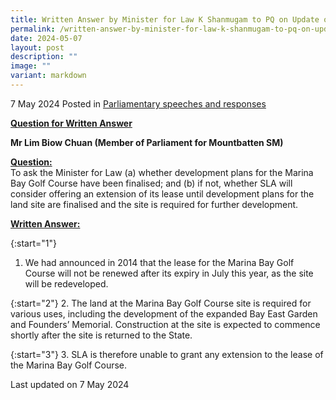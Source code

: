 ```yaml
---
title: Written Answer by Minister for Law K Shanmugam to PQ on Update on Development Plans for Marina Bay Golf Course
permalink: /written-answer-by-minister-for-law-k-shanmugam-to-pq-on-update-on-development-plans-for-marina-bay-golf-course/
date: 2024-05-07
layout: post
description: ""
image: ""
variant: markdown
---
```

7 May 2024 Posted in [Parliamentary speeches and responses](/news/parliamentary-speeches) 

<b><u>Question for Written Answer</u></b>

<b>Mr Lim Biow Chuan (Member of Parliament for Mountbatten SM)</b>

<b><u>Question:</u></b>
<br>To ask the Minister for Law (a) whether development plans for the Marina Bay Golf Course have been finalised; and (b) if not, whether SLA will consider offering an extension of its lease until development plans for the land site are finalised and the site is required for further development.

<b><u>Written Answer:</u></b>

{:start="1"}
1.	We had announced in 2014 that the lease for the Marina Bay Golf Course will not be renewed after its expiry in July this year, as the site will be redeveloped.

{:start="2"}
2. The land at the Marina Bay Golf Course site is required for various uses, including the development of the expanded Bay East Garden and Founders’ Memorial. Construction at the site is expected to commence shortly after the site is returned to the State.

{:start="3"}
3. SLA is therefore unable to grant any extension to the lease of the Marina Bay Golf Course.

<p class="right-side-updated">Last updated on 7 May 2024</p>
